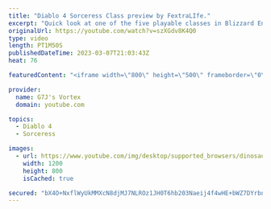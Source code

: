 ```yaml
---
title: "Diablo 4 Sorceress Class preview by FextraLIfe."
excerpt: "Quick look at one of the five playable classes in Blizzard Entertainment much beloved and anticipated A-RPG - DIABLO IV. Diablo ..."
originalUrl: https://youtube.com/watch?v=szXGdv8K4Q0
type: video
length: PT1M50S
publishedDateTime: 2023-03-07T21:03:43Z
heat: 76

featuredContent: "<iframe width=\"800\" height=\"500\" frameborder=\"0\" src=\"https://www.youtube.com/embed/szXGdv8K4Q0\" allow=\"accelerometer; autoplay; encrypted-media; gyroscope; picture-in-picture\" allowfullscreen></iframe>"

provider:
  name: G7J's Vortex
  domain: youtube.com

topics:
  - Diablo 4
  - Sorceress

images:
  - url: https://www.youtube.com/img/desktop/supported_browsers/dinosaur.png
    width: 1200
    height: 800
    isCached: true

secured: "bX4O+NxflWyUkMMXcN8djMJ7NLROz1JH0T6hb203Naeij4f4wHE+bWZ7DYrbnXciZE0YwM1aTJRlz/rxMu9UPT8uggBdpzLjYfxz+sGkperfljIll3xFhVawXY9q+GRAox6UdxDf5c0Ihnmu/jGQO78zgbORDlAlriR3bRZZa9aw9A1qFVQLW+2S8FKAu5bKNyhd/cUkSBXDF/rZmndApY34hWUldqP11Cv1yqr31HP6hsGnbrZPCg3HWj9UPlqOX4QRIpGvUk6DBg1FXrVaooKuki6KvtPD3AEtNj8ohzLNYl1yrDGB9yB3ytoDGH0rgrbUzVzcscqmvwiRu3So9N2rudM7VETD+rtfk56+DErh05kBl6jquzwj+IhbtjO+DU1RvJXeNggpFd+qKrKL0zahWsVyyxEnULpxTmXfrd0=;I/dNeXWcWmHZQCFLwqpqBw=="
---
```


